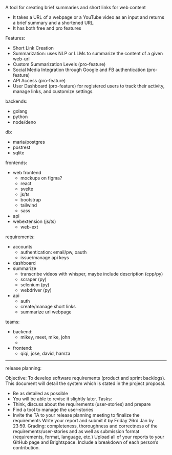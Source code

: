 A tool for creating brief summaries and short links for web content
- It takes a URL of a webpage or a YouTube video as an input and returns a brief summary and a shortened URL.
- It has both free and pro features

Features:
- Short Link Creation
- Summarization: uses NLP or LLMs to summarize the content of a given web-url
- Custom Summarization Levels (pro-feature)
- Social Media Integration through Google and FB authentication (pro-feature)
- API Access (pro-feature)
- User Dashboard (pro-feature) for registered users to track their activity, manage links, and customize settings.



backends:
- golang
- python
- node/deno

db:
- maria/postgres
- postrest
- sqlite

frontends:
- web frontend
  - mockups on figma?
  - react
  - svelte
  - js/ts
  - bootstrap
  - tailwind
  - sass
- api
- webextension (js/ts)
  - web-ext



requirements:
- accounts
  - authentication: email/pw, oauth
  - issue/manage api keys
- dashboard
- summarize
  - transcribe videos with whisper, maybe include description (cpp/py)
  - scraper (py)
  - selenium (py)
  - webdriver (py)
- api
  - auth
  - create/manage short links
  - summarize url webpage



teams:
- backend:
  - mikey, meet, mike, john
  -
- frontend:
  - qiqi, jose, david, hamza




----
release planning:

Objective:
To develop software requirements (product and sprint backlogs). This document will detail the system which is stated in the project proposal.
- Be as detailed as possible
- You will be able to revise it slightly later.
Tasks:
- Think, discuss about the requirements (user-stories) and prepare
- Find a tool to manage the user-stories
- Invite the TA to your release planning meeting to finalize the requirements
Write your report and submit it by Friday 26rd Jan by 23:59.
Grading: completeness, thoroughness and correctness of the requirements/user-stories and as well as submission format (requirements, format, language, etc.)
Upload all of your reports to your GitHub page and Brightspace. Include a breakdown of each person’s contribution.
